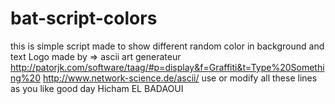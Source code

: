 # bat-script-colors
this is simple script made to show different random color in background and text
Logo made by => ascii art generateur
http://patorjk.com/software/taag/#p=display&f=Graffiti&t=Type%20Something%20
http://www.network-science.de/ascii/
use or modify all these lines as you like
good day
Hicham EL BADAOUI
